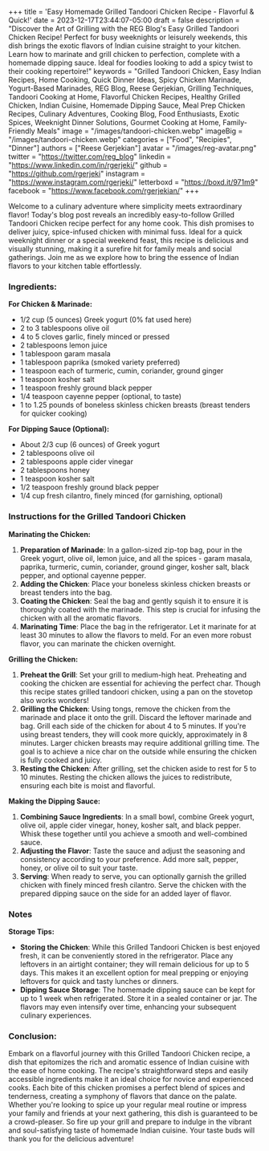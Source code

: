 +++
title = 'Easy Homemade Grilled Tandoori Chicken Recipe - Flavorful & Quick!'
date = 2023-12-17T23:44:07-05:00
draft = false
description = "Discover the Art of Grilling with the REG Blog's Easy Grilled Tandoori Chicken Recipe! Perfect for busy weeknights or leisurely weekends, this dish brings the exotic flavors of Indian cuisine straight to your kitchen. Learn how to marinate and grill chicken to perfection, complete with a homemade dipping sauce. Ideal for foodies looking to add a spicy twist to their cooking repertoire!"
keywords = "Grilled Tandoori Chicken, Easy Indian Recipes, Home Cooking, Quick Dinner Ideas, Spicy Chicken Marinade, Yogurt-Based Marinades, REG Blog, Reese Gerjekian, Grilling Techniques, Tandoori Cooking at Home, Flavorful Chicken Recipes, Healthy Grilled Chicken, Indian Cuisine, Homemade Dipping Sauce, Meal Prep Chicken Recipes, Culinary Adventures, Cooking Blog, Food Enthusiasts, Exotic Spices, Weeknight Dinner Solutions, Gourmet Cooking at Home, Family-Friendly Meals"
image = "/images/tandoori-chicken.webp"
imageBig = "/images/tandoori-chicken.webp"
categories = ["Food", "Recipies", "Dinner"]
authors = ["Reese Gerjekian"]
avatar = "/images/reg-avatar.png"
twitter = "https://twitter.com/reg_blog"
linkedin = "https://www.linkedin.com/in/rgerjeki/"
github = "https://github.com/rgerjeki"
instagram = "https://www.instagram.com/rgerjeki/"
letterboxd = "https://boxd.it/971m9"
facebook = "https://www.facebook.com/rgerjekian/"
+++


Welcome to a culinary adventure where simplicity meets extraordinary flavor! Today's blog post reveals an incredibly easy-to-follow Grilled Tandoori Chicken recipe perfect for any home cook. This dish promises to deliver juicy, spice-infused chicken with minimal fuss. Ideal for a quick weeknight dinner or a special weekend feast, this recipe is delicious and visually stunning, making it a surefire hit for family meals and social gatherings. Join me as we explore how to bring the essence of Indian flavors to your kitchen table effortlessly.

### Ingredients:

**For Chicken & Marinade:**

-   1/2 cup (5 ounces) Greek yogurt (0% fat used here)
-   2 to 3 tablespoons olive oil
-   4 to 5 cloves garlic, finely minced or pressed
-   2 tablespoons lemon juice
-   1 tablespoon garam masala
-   1 tablespoon paprika (smoked variety preferred)
-   1 teaspoon each of turmeric, cumin, coriander, ground ginger
-   1 teaspoon kosher salt
-   1 teaspoon freshly ground black pepper
-   1/4 teaspoon cayenne pepper (optional, to taste)
-   1 to 1.25 pounds of boneless skinless chicken breasts (breast tenders for quicker cooking)

**For Dipping Sauce (Optional):**

-   About 2/3 cup (6 ounces) of Greek yogurt
-   2 tablespoons olive oil
-   2 tablespoons apple cider vinegar
-   2 tablespoons honey
-   1 teaspoon kosher salt
-   1/2 teaspoon freshly ground black pepper
-   1/4 cup fresh cilantro, finely minced (for garnishing, optional)

### Instructions for the Grilled Tandoori Chicken

**Marinating the Chicken:**

1.  **Preparation of Marinade**: In a gallon-sized zip-top bag, pour in the Greek yogurt, olive oil, lemon juice, and all the spices - garam masala, paprika, turmeric, cumin, coriander, ground ginger, kosher salt, black pepper, and optional cayenne pepper.
2.  **Adding the Chicken**: Place your boneless skinless chicken breasts or breast tenders into the bag.
3.  **Coating the Chicken**: Seal the bag and gently squish it to ensure it is thoroughly coated with the marinade. This step is crucial for infusing the chicken with all the aromatic flavors.
4.  **Marinating Time**: Place the bag in the refrigerator. Let it marinate for at least 30 minutes to allow the flavors to meld. For an even more robust flavor, you can marinate the chicken overnight.

**Grilling the Chicken:**

1.  **Preheat the Grill**: Set your grill to medium-high heat. Preheating and cooking the chicken are essential for achieving the perfect char. Though this recipe states grilled tandoori chicken, using a pan on the stovetop also works wonders!
2.  **Grilling the Chicken**: Using tongs, remove the chicken from the marinade and place it onto the grill. Discard the leftover marinade and bag. Grill each side of the chicken for about 4 to 5 minutes. If you're using breast tenders, they will cook more quickly, approximately in 8 minutes. Larger chicken breasts may require additional grilling time. The goal is to achieve a nice char on the outside while ensuring the chicken is fully cooked and juicy.
3.  **Resting the Chicken**: After grilling, set the chicken aside to rest for 5 to 10 minutes. Resting the chicken allows the juices to redistribute, ensuring each bite is moist and flavorful.

**Making the Dipping Sauce:**

1.  **Combining Sauce Ingredients**: In a small bowl, combine Greek yogurt, olive oil, apple cider vinegar, honey, kosher salt, and black pepper. Whisk these together until you achieve a smooth and well-combined sauce.
2.  **Adjusting the Flavor**: Taste the sauce and adjust the seasoning and consistency according to your preference. Add more salt, pepper, honey, or olive oil to suit your taste.
3.  **Serving**: When ready to serve, you can optionally garnish the grilled chicken with finely minced fresh cilantro. Serve the chicken with the prepared dipping sauce on the side for an added layer of flavor.

### Notes

**Storage Tips:**

-   **Storing the Chicken**: While this Grilled Tandoori Chicken is best enjoyed fresh, it can be conveniently stored in the refrigerator. Place any leftovers in an airtight container; they will remain delicious for up to 5 days. This makes it an excellent option for meal prepping or enjoying leftovers for quick and tasty lunches or dinners.
-   **Dipping Sauce Storage**: The homemade dipping sauce can be kept for up to 1 week when refrigerated. Store it in a sealed container or jar. The flavors may even intensify over time, enhancing your subsequent culinary experiences.


### Conclusion:

Embark on a flavorful journey with this Grilled Tandoori Chicken recipe, a dish that epitomizes the rich and aromatic essence of Indian cuisine with the ease of home cooking. The recipe's straightforward steps and easily accessible ingredients make it an ideal choice for novice and experienced cooks. Each bite of this chicken promises a perfect blend of spices and tenderness, creating a symphony of flavors that dance on the palate. Whether you're looking to spice up your regular meal routine or impress your family and friends at your next gathering, this dish is guaranteed to be a crowd-pleaser. So fire up your grill and prepare to indulge in the vibrant and soul-satisfying taste of homemade Indian cuisine. Your taste buds will thank you for the delicious adventure!